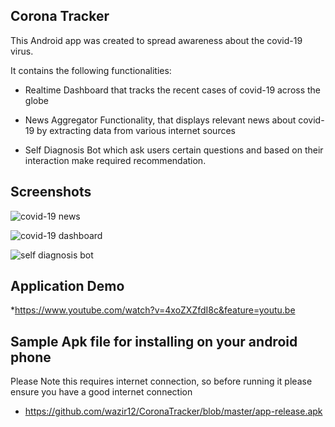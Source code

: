 Corona Tracker
-------------
This Android app was created to spread awareness about the covid-19 virus. 

It contains the following functionalities:  
*   Realtime Dashboard that tracks the recent cases of covid-19 across the globe

*  News Aggregator Functionality, that displays relevant news about covid-19 by extracting data from various internet sources 

*  Self Diagnosis Bot which ask users certain questions and based on their interaction make required recommendation.

Screenshots
-----------

![covid-19 news](https://github.com/wazir12/CoronaTracker/blob/master/news.jpg "News related to covid-19 virus")

![covid-19 dashboard](https://github.com/wazir12/CoronaTracker/blob/master/dashboard.png "Dashboard showing covid-19 cases across the globe")

![self diagnosis bot](https://github.com/wazir12/CoronaTracker/blob/master/self-diagnose-bot.jpg "Self diagnosis bot")

Application Demo
---------------

*https://www.youtube.com/watch?v=4xoZXZfdI8c&feature=youtu.be

Sample Apk file for installing on your android phone
-----------------------------------------------------

Please Note this requires internet connection, so before running it please ensure you have a good internet connection
* https://github.com/wazir12/CoronaTracker/blob/master/app-release.apk




